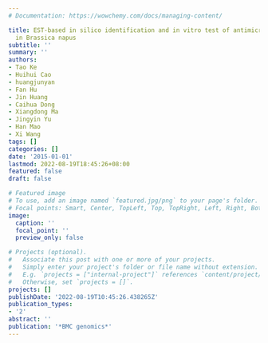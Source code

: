 ```yaml
---
# Documentation: https://wowchemy.com/docs/managing-content/

title: EST-based in silico identification and in vitro test of antimicrobial peptides
  in Brassica napus
subtitle: ''
summary: ''
authors:
- Tao Ke
- Huihui Cao
- huangjunyan
- Fan Hu
- Jin Huang
- Caihua Dong
- Xiangdong Ma
- Jingyin Yu
- Han Mao
- Xi Wang
tags: []
categories: []
date: '2015-01-01'
lastmod: 2022-08-19T18:45:26+08:00
featured: false
draft: false

# Featured image
# To use, add an image named `featured.jpg/png` to your page's folder.
# Focal points: Smart, Center, TopLeft, Top, TopRight, Left, Right, BottomLeft, Bottom, BottomRight.
image:
  caption: ''
  focal_point: ''
  preview_only: false

# Projects (optional).
#   Associate this post with one or more of your projects.
#   Simply enter your project's folder or file name without extension.
#   E.g. `projects = ["internal-project"]` references `content/project/deep-learning/index.md`.
#   Otherwise, set `projects = []`.
projects: []
publishDate: '2022-08-19T10:45:26.438265Z'
publication_types:
- '2'
abstract: ''
publication: '*BMC genomics*'
---
```

